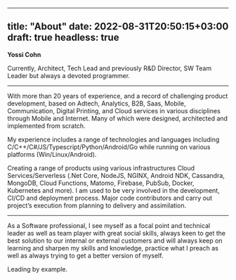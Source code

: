 

---
title: "About"
date: 2022-08-31T20:50:15+03:00
draft: true
headless: true
---


**Yossi Cohn**

Currently, Architect, Tech Lead and previously R&D Director, SW Team Leader but always a devoted programmer.



---
With more than 20 years of experience, and a record of challenging product development, based on Adtech, Analytics, B2B, Saas, Mobile, Communication, Digital Printing, and Cloud services in various disciplines through Mobile and Internet.
Many of which were designed, architected and implemented from scratch.

My experience includes a range of technologies and languages including C/C++/C#/JS/Typescript/Python/Android/Go while running on various platforms (Win/Linux/Android).

Creating a range of products using various infrastructures Cloud Services/Serverless (.Net Core, NodeJS, NGINX, Android NDK, Cassandra, MongoDB, Cloud Functions, Matomo, Firebase, PubSub, Docker, Kubernetes and more).
I am used to be very involved in the development, CI/CD and deployment process.
Major code contributors and carry out project’s execution from planning to delivery and assimilation.



---
As a Software professional, I see myself as a focal point and technical leader as well as team player with great social skills, always keen to get the best solution to our internal or external customers and will always keep on learning and sharpen my skills and knowledge, practice what I preach as well as always trying to get a better version of myself. 

Leading by example.
